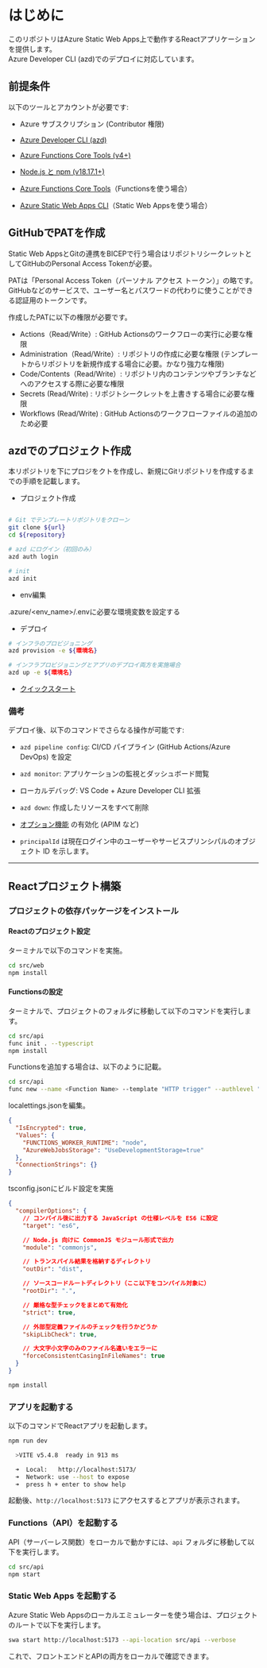 # はじめに

このリポジトリはAzure Static Web Apps上で動作するReactアプリケーションを提供します。  
Azure Developer CLI (azd)でのデプロイに対応しています。

## 前提条件

以下のツールとアカウントが必要です:

- Azure サブスクリプション (Contributor 権限)

- [Azure Developer CLI (azd)](https://aka.ms/azd-install)

- [Azure Functions Core Tools (v4+)](https://docs.microsoft.com/azure/azure-functions/functions-run-local)

- [Node.js と npm (v18.17.1+)](https://nodejs.org/)

- [Azure Functions Core Tools](https://learn.microsoft.com/azure/azure-functions/functions-run-local)（Functionsを使う場合）

- [Azure Static Web Apps CLI](https://learn.microsoft.com/ja-jp/azure/static-web-apps/static-web-apps-cli-install)（Static Web Appsを使う場合）

## GitHubでPATを作成

Static Web AppsとGitの連携をBICEPで行う場合はリポジトリシークレットとしてGitHubのPersonal Access Tokenが必要。  

PATは「Personal Access Token（パーソナル アクセス トークン）」の略です。  
GitHubなどのサービスで、ユーザー名とパスワードの代わりに使うことができる認証用のトークンです。  

作成したPATに以下の権限が必要です。  

- Actions（Read/Write）: GitHub Actionsのワークフローの実行に必要な権限
- Administration（Read/Write）: リポジトリの作成に必要な権限 (テンプレートからリポジトリを新規作成する場合に必要。かなり強力な権限)
- Code/Contents（Read/Write）: リポジトリ内のコンテンツやブランチなどへのアクセスする際に必要な権限
- Secrets (Read/Write) : リポジトシークレットを上書きする場合に必要な権限
- Workflows (Read/Write) : GitHub Actionsのワークフローファイルの追加のため必要

## azdでのプロジェクト作成

本リポジトリを下にプロジをクトを作成し、新規にGitリポジトリを作成するまでの手順を記載します。  

- プロジェクト作成

```bash

# Git でテンプレートリポジトリをクローン
git clone ${url}
cd ${repository}

# azd にログイン（初回のみ）
azd auth login

# init
azd init
```

- env編集

.azure/<env_name>/.envに必要な環境変数を設定する

- デプロイ

```bash
# インフラのプロビジョニング
azd provision -e ${環境名}

# インフラプロビジョニングとアプリのデプロイ両方を実施場合
azd up -e ${環境名}
```

- [クイックスタート](https://learn.microsoft.com/azure/developer/azure-developer-cli/get-started?tabs=localinstall&pivots=programming-language-nodejs)

### 備考

デプロイ後、以下のコマンドでさらなる操作が可能です:

- `azd pipeline config`: CI/CD パイプライン (GitHub Actions/Azure DevOps) を設定

- `azd monitor`: アプリケーションの監視とダッシュボード閲覧

- ローカルデバッグ: VS Code + Azure Developer CLI 拡張

- `azd down`: 作成したリソースをすべて削除

- [オプション機能](./OPTIONAL_FEATURES.md) の有効化 (APIM など)

- `principalId` は現在ログイン中のユーザーやサービスプリンシパルのオブジェクト ID を示します。

---

## Reactプロジェクト構築

### プロジェクトの依存パッケージをインストール

#### Reactのプロジェクト設定

ターミナルで以下のコマンドを実施。  

```sh
cd src/web
npm install
```

#### Functionsの設定

ターミナルで、プロジェクトのフォルダに移動して以下のコマンドを実行します。  

```sh
cd src/api
func init . --typescript
npm install
```

Functionsを追加する場合は、以下のように記載。  

```sh
cd src/api
func new --name <Function Name> --template "HTTP trigger" --authlevel "anonymous"    
```

localettings.jsonを編集。  

```json
{
  "IsEncrypted": true,
  "Values": {
    "FUNCTIONS_WORKER_RUNTIME": "node",
    "AzureWebJobsStorage": "UseDevelopmentStorage=true"
  },
  "ConnectionStrings": {}
}
```

tsconfig.jsonにビルド設定を実施

```json
{
  "compilerOptions": {
    // コンパイル後に出力する JavaScript の仕様レベルを ES6 に設定
    "target": "es6",

    // Node.js 向けに CommonJS モジュール形式で出力
    "module": "commonjs",

    // トランスパイル結果を格納するディレクトリ
    "outDir": "dist",

    // ソースコードルートディレクトリ（ここ以下をコンパイル対象に）
    "rootDir": ".",

    // 厳格な型チェックをまとめて有効化
    "strict": true,

    // 外部型定義ファイルのチェックを行うかどうか
    "skipLibCheck": true,

    // 大文字小文字のみのファイル名違いをエラーに
    "forceConsistentCasingInFileNames": true
  }
}
```

```sh
npm install
```

### アプリを起動する

以下のコマンドでReactアプリを起動します。

```sh
npm run dev

  >VITE v5.4.8  ready in 913 ms

  ➜  Local:   http://localhost:5173/
  ➜  Network: use --host to expose
  ➜  press h + enter to show help
```

起動後、`http://localhost:5173` にアクセスするとアプリが表示されます。

### Functions（API）を起動する

API（サーバーレス関数）をローカルで動かすには、`api` フォルダに移動して以下を実行します。

```sh
cd src/api
npm start
```

### Static Web Apps を起動する

Azure Static Web Appsのローカルエミュレーターを使う場合は、プロジェクトのルートで以下を実行します。

```sh
swa start http://localhost:5173 --api-location src/api --verbose
```

これで、フロントエンドとAPIの両方をローカルで確認できます。
